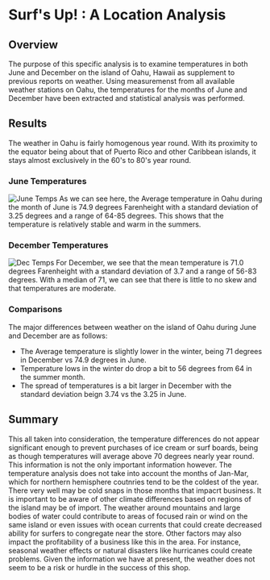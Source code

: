 # Surf's Up! : A Location Analysis

## Overview
The purpose of this specific analysis is to examine temperatures in both June and December on the island of Oahu, Hawaii as supplement to previous reports on weather. Using measuremenst from all available weather stations on Oahu, the temperatures for the months of June and December have been extracted and statistical analysis was performed. 

## Results
The weather in Oahu is fairly homogenous year round. With its proximity to the equator being about that of Puerto Rico and other Caribbean islands, it stays almost exclusively in the 60's to 80's year round.  

### June Temperatures
![June Temps](https://github.com/ghynox/surfs_up/blob/main/Jun%20Temps.png)
As we can see here, the Average temperature in Oahu during the month of June is 74.9 degrees Farenheight with a standard deviation of 3.25 degrees and a range of 64-85 degrees. This shows that the temperature is relatively stable and warm in the summers.

### December Temperatures
![Dec Temps](https://github.com/ghynox/surfs_up/blob/main/Dec%20Temps.png)
For December, we see that the mean temperature is 71.0 degrees Farenheight with a standard deviation of 3.7 and a range of 56-83 degrees. With a median of 71, we can see that there is little to no skew and that temperatures are moderate. 

### Comparisons
The major differences between weather on the island of Oahu during June and December are as follows:
- The Average temperature is slightly lower in the winter, being 71 degrees in December vs 74.9 degrees in June. 
- Temperature lows in the winter do drop a bit to 56 degrees from 64 in the summer month.
- The spread of temperatures is a bit larger in December with the standard deviation beign 3.74 vs the 3.25 in June. 

## Summary
This all taken into consideration, the temperature differences do not appear significant enough to prevent purchases of ice cream or surf boards, being as though temperatures will average above 70 degrees nearly year round. This information is not the only important information however. The temperature analysis does not take into account the months of Jan-Mar, which for northern hemisphere coutnries tend to be the coldest of the year. There very well may be cold snaps in those months that impacrt business. It is important to be aware of other climate differences based on regions of the island may be of import. The weather around mountains and large bodies of water could contribute to areas of focused rain or wind on the same island or even issues with ocean currents that could create decreased ability for surfers to congregate near the store. Other factors may also impact the profitability of a business like this in the area. For instance, seasonal weather effects or natural disasters like hurricanes could create problems. Given the information we have at present, the weather does not seem to be a risk or hurdle in the success of this shop. 

